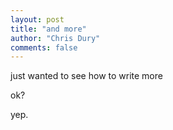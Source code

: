 ```yaml
--- 
layout: post
title: "and more"
author: "Chris Dury"
comments: false
---
```


just wanted to see how to write more

ok?

yep.

